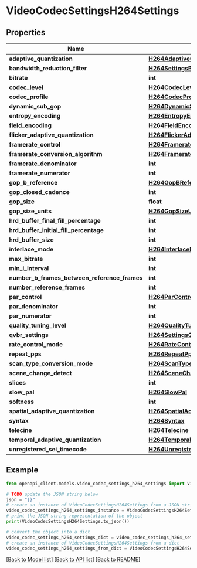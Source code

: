 # VideoCodecSettingsH264Settings


## Properties

Name | Type | Description | Notes
------------ | ------------- | ------------- | -------------
**adaptive_quantization** | [**H264AdaptiveQuantization**](H264AdaptiveQuantization.md) |  | [optional] 
**bandwidth_reduction_filter** | [**H264SettingsBandwidthReductionFilter**](H264SettingsBandwidthReductionFilter.md) |  | [optional] 
**bitrate** | **int** |  | [optional] 
**codec_level** | [**H264CodecLevel**](H264CodecLevel.md) |  | [optional] 
**codec_profile** | [**H264CodecProfile**](H264CodecProfile.md) |  | [optional] 
**dynamic_sub_gop** | [**H264DynamicSubGop**](H264DynamicSubGop.md) |  | [optional] 
**entropy_encoding** | [**H264EntropyEncoding**](H264EntropyEncoding.md) |  | [optional] 
**field_encoding** | [**H264FieldEncoding**](H264FieldEncoding.md) |  | [optional] 
**flicker_adaptive_quantization** | [**H264FlickerAdaptiveQuantization**](H264FlickerAdaptiveQuantization.md) |  | [optional] 
**framerate_control** | [**H264FramerateControl**](H264FramerateControl.md) |  | [optional] 
**framerate_conversion_algorithm** | [**H264FramerateConversionAlgorithm**](H264FramerateConversionAlgorithm.md) |  | [optional] 
**framerate_denominator** | **int** |  | [optional] 
**framerate_numerator** | **int** |  | [optional] 
**gop_b_reference** | [**H264GopBReference**](H264GopBReference.md) |  | [optional] 
**gop_closed_cadence** | **int** |  | [optional] 
**gop_size** | **float** |  | [optional] 
**gop_size_units** | [**H264GopSizeUnits**](H264GopSizeUnits.md) |  | [optional] 
**hrd_buffer_final_fill_percentage** | **int** |  | [optional] 
**hrd_buffer_initial_fill_percentage** | **int** |  | [optional] 
**hrd_buffer_size** | **int** |  | [optional] 
**interlace_mode** | [**H264InterlaceMode**](H264InterlaceMode.md) |  | [optional] 
**max_bitrate** | **int** |  | [optional] 
**min_i_interval** | **int** |  | [optional] 
**number_b_frames_between_reference_frames** | **int** |  | [optional] 
**number_reference_frames** | **int** |  | [optional] 
**par_control** | [**H264ParControl**](H264ParControl.md) |  | [optional] 
**par_denominator** | **int** |  | [optional] 
**par_numerator** | **int** |  | [optional] 
**quality_tuning_level** | [**H264QualityTuningLevel**](H264QualityTuningLevel.md) |  | [optional] 
**qvbr_settings** | [**H264SettingsQvbrSettings**](H264SettingsQvbrSettings.md) |  | [optional] 
**rate_control_mode** | [**H264RateControlMode**](H264RateControlMode.md) |  | [optional] 
**repeat_pps** | [**H264RepeatPps**](H264RepeatPps.md) |  | [optional] 
**scan_type_conversion_mode** | [**H264ScanTypeConversionMode**](H264ScanTypeConversionMode.md) |  | [optional] 
**scene_change_detect** | [**H264SceneChangeDetect**](H264SceneChangeDetect.md) |  | [optional] 
**slices** | **int** |  | [optional] 
**slow_pal** | [**H264SlowPal**](H264SlowPal.md) |  | [optional] 
**softness** | **int** |  | [optional] 
**spatial_adaptive_quantization** | [**H264SpatialAdaptiveQuantization**](H264SpatialAdaptiveQuantization.md) |  | [optional] 
**syntax** | [**H264Syntax**](H264Syntax.md) |  | [optional] 
**telecine** | [**H264Telecine**](H264Telecine.md) |  | [optional] 
**temporal_adaptive_quantization** | [**H264TemporalAdaptiveQuantization**](H264TemporalAdaptiveQuantization.md) |  | [optional] 
**unregistered_sei_timecode** | [**H264UnregisteredSeiTimecode**](H264UnregisteredSeiTimecode.md) |  | [optional] 

## Example

```python
from openapi_client.models.video_codec_settings_h264_settings import VideoCodecSettingsH264Settings

# TODO update the JSON string below
json = "{}"
# create an instance of VideoCodecSettingsH264Settings from a JSON string
video_codec_settings_h264_settings_instance = VideoCodecSettingsH264Settings.from_json(json)
# print the JSON string representation of the object
print(VideoCodecSettingsH264Settings.to_json())

# convert the object into a dict
video_codec_settings_h264_settings_dict = video_codec_settings_h264_settings_instance.to_dict()
# create an instance of VideoCodecSettingsH264Settings from a dict
video_codec_settings_h264_settings_from_dict = VideoCodecSettingsH264Settings.from_dict(video_codec_settings_h264_settings_dict)
```
[[Back to Model list]](../README.md#documentation-for-models) [[Back to API list]](../README.md#documentation-for-api-endpoints) [[Back to README]](../README.md)


